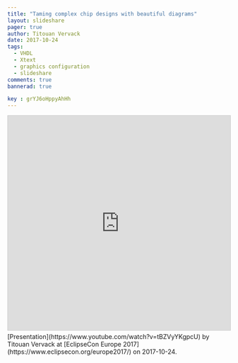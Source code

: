 ```yaml
---
title: "Taming complex chip designs with beautiful diagrams"
layout: slideshare
pager: true
author: Titouan Vervack
date: 2017-10-24
tags:
  - VHDL
  - Xtext
  - graphics configuration
  - slideshare
comments: true
bannerad: true

key : grYJ6oHppyAhHh
---
```

<div class="container">
  <center>
    <iframe src="https://www.youtube.com/embed/tBZVyYKgpcU" gesture="media" marginwidth="0" marginheight="0" scrolling="no" style="border:1px solid #CCC; border-width:1px; margin-bottom:5px; max-width: 100%;" allowfullscreen="" width="595" height="485" frameborder="0"></iframe>
  </center>
</div>
[Presentation](https://www.youtube.com/watch?v=tBZVyYKgpcU) by Titouan Vervack at [EclipseCon Europe 2017](https://www.eclipsecon.org/europe2017/) on 2017-10-24.
